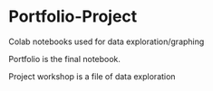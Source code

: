 # Portfolio-Project

Colab notebooks used for data exploration/graphing

Portfolio is the final notebook.

Project workshop is a file of data exploration
